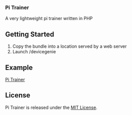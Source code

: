 ### Pi Trainer


A very lightweight pi trainer written in PHP



## Getting Started

1. Copy the bundle into a location served by a web server
2. Launch <your-domain>/devicegenie



## Example

[Pi Trainer](http://www.righteousbanana.com/pi-trainer/index.php)


## License

Pi Trainer is released under the [MIT License](http://www.opensource.org/licenses/MIT).